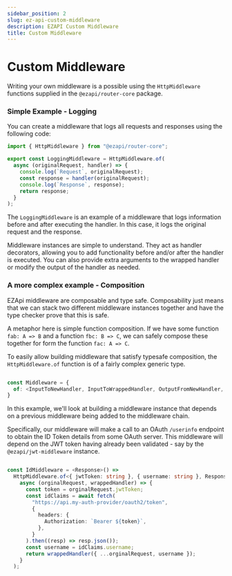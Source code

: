 ```yaml
---
sidebar_position: 2
slug: ez-api-custom-middleware
description: EZAPI Custom Middleware
title: Custom Middleware
---
```


# Custom Middleware

Writing your own middleware is a possible using the `HttpMiddleware` functions supplied in the `@ezapi/router-core` package.

### Simple Example - Logging

You can create a middleware that logs all requests and responses using the following code:

```typescript
import { HttpMiddleware } from "@ezapi/router-core";

export const LoggingMiddleware = HttpMiddleware.of(
  async (originalRequest, handler) => {
    console.log(`Request`, originalRequest);
    const response = handler(originalRequest);
    console.log(`Response`, response);
    return response;
  }
);
```

The `LoggingMiddleware` is an example of a middleware that logs information before and after executing the handler. In this case, it logs the original request and the response.

Middleware instances are simple to understand. They act as handler decorators, allowing you to add functionality before and/or after the handler is executed. You can also provide extra arguments to the wrapped handler or modify the output of the handler as needed.

### A more complex example - Composition

EZApi middleware are composable and type safe. Composability just means that we can stack two different middleware instances together and have the type checker prove that this is safe.

A metaphor here is simple function composition. If we have some function `fab: A => B` and a function `fbc: B => C`, we can safely compose these together for form the function `fac: A => C`.

To easily allow building middleware that satisfy typesafe composition, the `HttpMiddleware.of` function is of a fairly complex generic type.

```typescript

const Middleware = {
  of: <InputToNewHandler, InputToWrappedHandler, OutputFromNewHandler, OutputFromWrappedHandler>
}
```

In this example, we'll look at building a middleware instance that depends on a previous middleware being added to the middleware chain. 

Specifically, our middleware will make a call to an OAuth `/userinfo` endpoint to obtain the ID Token details from some OAuth server. This middleware will depend on the JWT token having already been validated - say by the `@ezapi/jwt-middleware` instance.

```typescript

const IdMiddleware = <Response>() =>
  HttpMiddleware.of<{ jwtToken: string }, { username: string }, Response, Response>(
    async (orginalRequest, wrappedHandler) => {
      const token = orginalRequest.jwtToken;
      const idClaims = await fetch(
        "https://api.my-auth-provider/oauth2/token",
        {
          headers: {
            Authorization: `Bearer ${token}`,
          },
        }
      ).then((resp) => resp.json());
      const username = idClaims.username;
      return wrappedHandler({ ...orginalRequest, username });
    }
  );

```